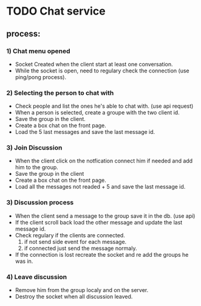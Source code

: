 # TODO Chat service

## process:

### 1) Chat menu opened

* Socket Created when the client start at least one conversation.
* While the socket is open, need to regulary check the connection (use ping/pong process).

### 2) Selecting the person to chat with

* Check people and list the ones he's able to chat with. (use api request)
* When a person is selected, create a groupe with the two client id.
* Save the group in the client.
* Create a box chat on the front page.
* Load the 5 last messages and save the last message id. 

### 3) Join Discussion

* When the client click on the notfication connect him if needed and add him to the group.
* Save the group in the client
* Create a box chat on the front page.
* Load all the messages not readed + 5 and save the last message id.


### 3) Discussion process

* When the client send a message to the group save it in the db. (use api)
* If the client scroll back load the other message and update the last message id.
* Check regulary if the clients are connected.
	1. if not send side event for each message.
	2. if connected just send the message normaly.
* If the connection is lost recreate the socket and re add the groups he was in.

### 4) Leave discussion

* Remove him from the group localy and on the server.
* Destroy the socket when all discussion leaved.


